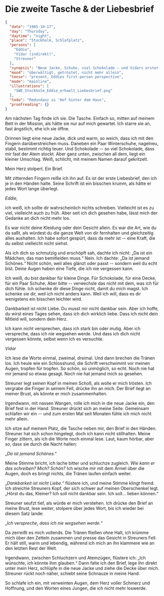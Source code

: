 # Die zweite Tasche & der Liebesbrief

```json
{
  "date": "1985-10-17",
  "day": "Thursday",
  "daytime": "night",
  "place": "Stockholm, Schlafplatz",
  "persons": [
    "Eddie",
    "Vidar (indirekt)",
    "Streuner"
  ],
  "synopsis": "Neue Jacke, Schuhe, viel Schokolade – und Vidars erster Liebesbrief. Tränen und Trost.",
  "mood": "überwältigt, getröstet, nicht mehr allein",
  "tense": "present, Eddies first-person perspective",
  "mode": "mainline",
  "illustrations": [
    "SWE_Stockholm_Eddie_erhaelt_Liebesbrief.png"
  ],
  "todo": "Redundanz zu 'Hof hinter dem Haus",
  "proofreading": {}
}
```

Am nächsten Tag finde ich sie. Die Tasche. Einfach so, mitten auf meinem Bett in
der Mission, als hätte sie nur auf mich gewartet. Ich starre sie an, fast
ängstlich, ehe ich sie öffne.

Drinnen liegt eine neue Jacke, dick und warm, so weich, dass ich mit den Fingern
darüberstreichen muss. Daneben ein Paar Winterschuhe, nagelneu, stabil, bestimmt
richtig teuer. Und Schokolade -- so viel Schokolade, dass mir fast der Atem
stockt. Aber ganz unten, zwischen all dem, liegt ein kleiner Umschlag. Weiß,
schlicht, mit meinem Namen darauf gekritzelt.

Mein Herz stolpert. Ein Brief.

Mit zitternden Fingern reiße ich ihn auf. Es ist der erste Liebesbrief, den ich
je in den Händen halte. Seine Schrift ist ein bisschen krumm, als hätte er jedes
Wort lange überlegt.

*Eddie,*

ich weiß, ich sollte dir wahrscheinlich nichts schreiben. Vielleicht ist es zu
viel, vielleicht auch zu früh. Aber seit ich dich gesehen habe, lässt mich der
Gedanke an dich nicht mehr los.

Es war nicht deine Kleidung oder dein Gesicht allein. Es war die Art, wie du da
saßt, als würdest du die ganze Welt von dir fernhalten und gleichzeitig alles
aushalten. Ich habe sofort gespürt, dass da mehr ist -- eine Kraft, die du
selbst vielleicht nicht siehst.

Als ich dich so schmutzig und erschöpft sah, dachte ich nicht: „Da ist ein
Mädchen, das man bemitleiden muss.“ Nein. Ich dachte: „Da ist jemand Schönes.“
Nicht schön, weil alles glänzt oder passt -- sondern weil du echt bist. Deine
Augen haben eine Tiefe, die ich nie vergessen kann.

Ich weiß, du bist dankbar für kleine Dinge. Für Schokolade, für eine Decke, für
ein Paar Schuhe. Aber bitte -- verwechsle das nicht mit dem, was ich für dich
fühle. Ich schenke dir diese Dinge nicht, damit du mich magst. Ich schenke sie
dir, weil ich nicht anders kann. Weil ich will, dass es dir wenigstens ein
bisschen leichter wird.

Dankbarkeit ist nicht Liebe. Du musst mir nicht dankbar sein. Aber ich hoffe, du
wirst eines Tages sehen, dass ich dich wirklich liebe. Dass ich nicht dein
Mitleid will, sondern dein Herz.

Ich kann nicht versprechen, dass ich stark bin oder mutig. Aber ich verspreche,
dass ich nie wegsehen werde. Und dass ich dich nicht vergessen könnte, selbst
wenn ich es versuchte.

*Vidar*

Ich lese die Worte einmal, zweimal, dreimal. Und dann brechen die Tränen los.
Ich heule wie ein Schlosshund, die Schrift verschwimmt vor meinen Augen, tropfen
für tropfen. So schön, so unmöglich, so echt. Noch nie hat mir jemand so etwas
gesagt. Noch nie hat jemand mich so gesehen.

Streuner legt seinen Kopf in meinen Schoß, als wolle er mich trösten. Ich
vergrabe die Finger in seinem Fell, drücke ihn an mich. Der Brief liegt an
meiner Brust, als könnte er mich zusammenhalten.

Irgendwann, mit nassen Wangen, rolle ich mich in die neue Jacke ein, den Brief
fest in der Hand. Streuner drückt sich an meine Seite. Gemeinsam schlafen wir
ein -- und zum ersten Mal seit Monaten fühle ich mich nicht mehr allein.

Ich sitze auf meinem Platz, die Tasche neben mir, den Brief in den Händen.
Streuner hat sich schon hingelegt, doch ich kann nicht stillhalten. Meine Finger
zittern, als ich die Worte noch einmal lese. Laut, kaum hörbar, aber so, dass
sie durch die Nacht hallen:

„*Da ist jemand Schönes.*“

Meine Stimme bricht, ich lache bitter und schluchze zugleich. *Wie kann er das
schreiben? Mich? Schön?* Ich wische mir mit dem Ärmel über die Augen, doch es
bringt nichts, die Tränen laufen einfach weiter.

„*Dankbarkeit ist nicht Liebe.*“ flüstere ich, und meine Stimme klingt fremd.
Ich streichle Streuners Kopf, der sich schwer auf meinen Oberschenkel legt.
„Hörst du das, Kleiner? Ich soll nicht dankbar sein. Ich soll… lieben können.“

Streuner seufzt tief, als würde er mich verstehen. Ich drücke den Brief an meine
Brust, lese weiter, stolpere über jedes Wort, bis ich wieder bei diesem Satz
lande:

„*Ich verspreche, dass ich nie wegsehen werde.*“

Da zerreißt es mich vollends. Die Tränen fließen ohne Halt, ich krümme mich über
den Zetteln zusammen und presse das Gesicht in Streuners Fell. Er hält still,
warm und lebendig, während ich mich an ihn klammere wie an den letzten Rest der
Welt.

Irgendwann, zwischen Schluchzern und Atemzügen, flüstere ich: „Ich wünschte, ich
könnte ihm glauben.“ Dann falte ich den Brief, lege ihn direkt unter mein Herz,
schlüpfe in die neue Jacke und ziehe die Decke über mich. Streuner rückt noch
näher, schiebt seine Schnauze in meine Hand.

So schlafe ich ein, mit verweinten Augen, dem Herz voller Schmerz und Hoffnung,
und den Worten eines Jungen, die ich nicht mehr loswerde.
